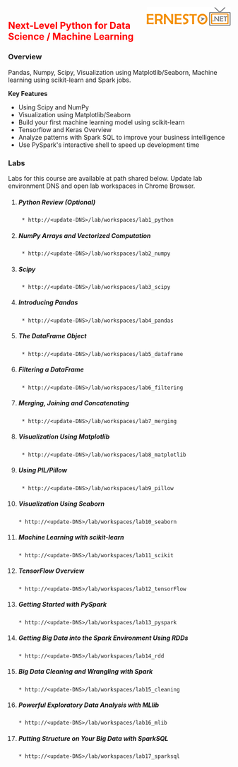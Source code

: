 <img align="right" src="./logo.png">

<h2><span style="color:red;">Next-Level Python for Data Science / Machine Learning</span></h2>

### Overview
Pandas, Numpy, Scipy, Visualization using Matplotlib/Seaborn, Machine learning using scikit-learn and Spark jobs.

**Key Features**

- Using Scipy and NumPy
- Visualization using Matplotlib/Seaborn
- Build your first machine learning model using scikit-learn
- Tensorflow and Keras Overview
- Analyze patterns with Spark SQL to improve your business intelligence
- Use PySpark's interactive shell to speed up development time


### Labs

Labs for this course are available at path shared below. Update lab environment DNS and open lab workspaces in Chrome Browser.

1. ##### Python Review (Optional)
		* http://<update-DNS>/lab/workspaces/lab1_python
2. ##### NumPy Arrays and Vectorized Computation
		* http://<update-DNS>/lab/workspaces/lab2_numpy
3. ##### Scipy
		* http://<update-DNS>/lab/workspaces/lab3_scipy
4. ##### Introducing Pandas
		* http://<update-DNS>/lab/workspaces/lab4_pandas
5. ##### The DataFrame Object
		* http://<update-DNS>/lab/workspaces/lab5_dataframe
6. ##### Filtering a DataFrame
		* http://<update-DNS>/lab/workspaces/lab6_filtering
7. ##### Merging, Joining and Concatenating
		* http://<update-DNS>/lab/workspaces/lab7_merging
8. ##### Visualization Using Matplotlib
		* http://<update-DNS>/lab/workspaces/lab8_matplotlib
9. ##### Using PIL/Pillow
		* http://<update-DNS>/lab/workspaces/lab9_pillow
10. ##### Visualization Using Seaborn
		* http://<update-DNS>/lab/workspaces/lab10_seaborn
11. ##### Machine Learning with scikit-learn
		* http://<update-DNS>/lab/workspaces/lab11_scikit
12. ##### TensorFlow Overview
		* http://<update-DNS>/lab/workspaces/lab12_tensorFlow
13. ##### Getting Started with PySpark
		* http://<update-DNS>/lab/workspaces/lab13_pyspark
14. ##### Getting Big Data into the Spark Environment Using RDDs
		* http://<update-DNS>/lab/workspaces/lab14_rdd
15. ##### Big Data Cleaning and Wrangling with Spark
		* http://<update-DNS>/lab/workspaces/lab15_cleaning
16. ##### Powerful Exploratory Data Analysis with MLlib
		* http://<update-DNS>/lab/workspaces/lab16_mlib
17. ##### Putting Structure on Your Big Data with SparkSQL
		* http://<update-DNS>/lab/workspaces/lab17_sparksql